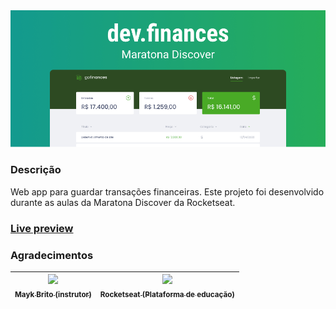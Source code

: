 <img src="/assets/capa-github.png">

### Descrição
Web app para guardar transações financeiras. Este projeto foi desenvolvido durante as aulas da Maratona Discover da Rocketseat.

### <a href="https://patrickrios.github.io/dev-finances-maratona-discover/" target="_BLANK">Live preview</a>

### Agradecimentos
[<img src="https://avatars.githubusercontent.com/u/6643122?s=460&u=1e9e1f04b76fb5374e6a041f5e41dce83f3b5d92&v=4" width=115 > <br> <sub> Mayk Brito (instrutor) </sub>](https://github.com/maykbrito) | [<img src="https://avatars.githubusercontent.com/u/28929274?s=200&v=4" width=115 > <br> <sub> Rocketseat (Plataforma de educação) </sub>](https://github.com/Rocketseat) |
| :---: | :---: |

